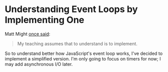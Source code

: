 # Understanding Event Loops by Implementing One

Matt Might [once said](http://matt.might.net/articles/parsing-with-derivatives/):

> My teaching assumes that to understand is to implement.

So to understand better how JavaScript's event loop works, I've decided to implement a simplified version. I'm only going to focus on timers for now; I may add asynchronous I/O later.
